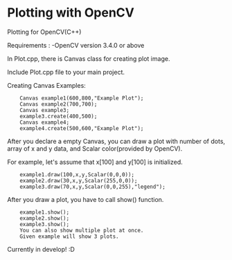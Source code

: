 # Plotting with OpenCV
Plotting for OpenCV(C++)

Requirements :
        -OpenCV version 3.4.0 or above

In Plot.cpp, there is Canvas class for creating plot image.

Include Plot.cpp file to your main project.

Creating Canvas Examples:

        Canvas example1(600,800,"Example Plot");
        Canvas example2(700,700);
        Canvas example3;
        example3.create(400,500);
        Canvas example4;
        example4.create(500,600,"Example Plot");
        
After you declare a empty Canvas, you can draw a plot with number of dots, array of x and y data, and Scalar color(provided by OpenCV).


For example, let's assume that x[100] and y[100] is initialized.

        example1.draw(100,x,y,Scalar(0,0,0));
        example2.draw(30,x,y,Scalar(255,0,0));
        example3.draw(70,x,y,Scalar(0,0,255),"legend");
        
After you draw a plot, you have to call show() function.

        example1.show();
        example2.show();
        example3.show();
        You can also show multiple plot at once.
        Given example will show 3 plots.
        

Currently in develop! :D
